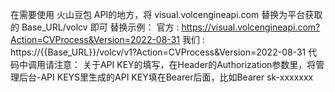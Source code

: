 在需要使用 火山豆包 API的地方，将 visual.volcengineapi.com 替换为平台获取的 Base_URL/volcv 即可
替换示例：
官方 : https://visual.volcengineapi.com?Action=CVProcess&Version=2022-08-31
我们 : https://{{Base_URL}}/volcv/v1?Action=CVProcess&Version=2022-08-31
代码中调用请注意：
关于API KEY的填写，在Header的Authorization参数里，将管理后台-API KEYS里生成的API KEY填在Bearer后面，比如Bearer sk-xxxxxxx
